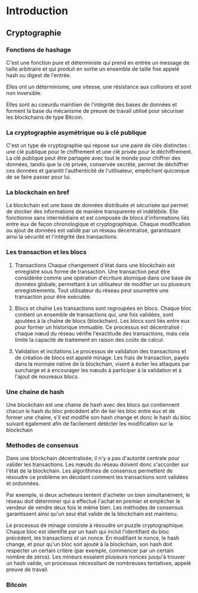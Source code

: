 # Introduction

## Cryptographie

### Fonctions de hashage
C'est une fonction pure et déterministe qui prend en entrée un message de taille arbitraire et qui produit en sortie un ensemble de taille fixe appelé hash ou digest de l'entrée. 

Elles ont un déterminisme, une vitesse, une résistance aux collisions et sont non inversible.

Elles sont au coeurdu maintiien de l'intégrité des bases de données et forment la base du mécanisme de preuve de travail utilisé pour sécuriser les blockchains de type Bitcoin.

### La cryptographie asymétrique ou à clé publique
C'est un type de cryptographie qui repose sur une paire de clés distinctes : une clé publique pour le chiffrement et une clé privée pour le déchiffrement. La clé publique peut être partagée avec tout le monde pour chiffrer des données, tandis que la clé privée, conservée secrète, permet de déchiffrer ces données et garantit l'authenticité de l'utilisateur, empêchant quiconque de se faire passer pour lui.

### La blockchain en bref
La blockchain est une base de données distribuée et sécurisée qui permet de stocker des informations de manière transparente et indélébile. Elle fonctionne sans intermédiaire et est composée de blocs d'informations liés entre eux de façon chronologique et cryptographique. Chaque modification ou ajout de données est validé par un réseau décentralisé, garantissant ainsi la sécurité et l'intégrité des transactions.


### Les transaction et les blocs
1. Transactions
Chaque changement d'état dans une blockchain est enregistré sous forme de transaction. Une transaction peut être considérée comme une opération d'écriture atomique dans une base de données globale, permettant à un utilisateur de modifier un ou plusieurs enregistrements. Tout utilisateur du réseau peut soumettre une transaction pour être exécutée.

2. Blocs et chaîne
Les transactions sont regroupées en blocs. Chaque bloc contient un ensemble de transactions qui, une fois validées, sont ajoutées à la chaîne de blocs (blockchain). Les blocs sont liés entre eux pour former un historique immuable. Ce processus est décentralisé : chaque nœud du réseau vérifie l'exactitude des transactions, mais cela limite la capacité de traitement en raison des coûts de calcul.

3. Validation et incitations
Le processus de validation des transactions et de création de blocs est appelé minage. Les frais de transaction, payés dans la monnaie native de la blockchain, visent à éviter les attaques par surcharge et à encourager les nœuds à participer à la validation et à l'ajout de nouveaux blocs.


### Une chaine de hash
Une blockchain est une chaine de hash avec des blocs qui contiennent chacun le hash du bloc précédent afin de lier les bloc entre eux et de former une chaine, s'il est modifié son hash change et donc le hash du bloc suivant également afin de facilement détécter les modification sur la blockchain


### Methodes de consensus
Dans une blockchain décentralisée, il n'y a pas d'autorité centrale pour valider les transactions. Les nœuds du réseau doivent donc s'accorder sur l'état de la blockchain. Les algorithmes de consensus permettent de résoudre ce problème en décidant comment les transactions sont validées et ordonnées.

Par exemple, si deux acheteurs tentent d'acheter un bien simultanément, le réseau doit déterminer qui a effectué l'achat en premier et empêcher le vendeur de vendre deux fois le même bien. Les méthodes de consensus garantissent ainsi qu'un seul état valide de la blockchain est maintenu.

Le processus de minage consiste à résoudre un puzzle cryptographique. Chaque bloc est identifié par un hash qui inclut l'identifiant du bloc précédent, les transactions et un nonce. En modifiant le nonce, le hash change, et pour qu'un bloc soit ajouté à la blockchain, son hash doit respecter un certain critère (par exemple, commencer par un certain nombre de zéros). Les mineurs essaient plusieurs nonces jusqu'à trouver un hash valide, un processus nécessitant de nombreuses tentatives, appelé preuve de travail.

### Bitcoin